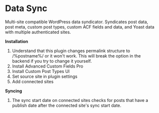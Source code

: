 # Data Sync
Multi-site compatible WordPress data syndicator. Syndicates post data, post meta, custom post types, custom ACF fields and data, and Yoast data with multiple authenticated sites.

<b>Installation</b>
<ol>
<li>Understand that this plugin changes permalink structure to /%postname%/ or it won't work. This will break the option in the backend if you try to change it yourself.</li>
<li>Install Advanced Custom Fields Pro</li>
<li>Install Custom Post Types UI</li>
<li>Set source site in plugin settings</li>
<li>Add connected sites</li>
</ol>

<b>Syncing</b>
<ol>
<li>The sync start date on connected sites checks for posts that have a publish date after the connected site's sync start date.</li>
</ol>
